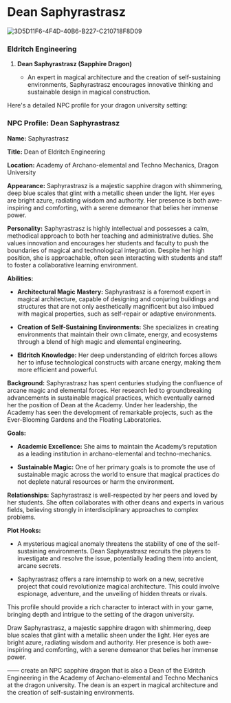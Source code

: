 # Dean Saphyrastrasz


![3D5D11F6-4F4D-40B6-B227-C210718F8D09](images/3D5D11F6-4F4D-40B6-B227-C210718F8D09.webp)

### Eldritch Engineering

1. **Dean Saphyrastrasz (Sapphire Dragon)**

   - An expert in magical architecture and the creation of self-sustaining environments, Saphyrastrasz encourages innovative thinking and sustainable design in magical construction.

Here's a detailed NPC profile for your dragon university setting:

### NPC Profile: Dean Saphyrastrasz

**Name:** Saphyrastrasz

**Title:** Dean of Eldritch Engineering

**Location:** Academy of Archano-elemental and Techno Mechanics, Dragon University

**Appearance:**
Saphyrastrasz is a majestic sapphire dragon with shimmering, deep blue scales that glint with a metallic sheen under the light. Her eyes are bright azure, radiating wisdom and authority. Her presence is both awe-inspiring and comforting, with a serene demeanor that belies her immense power.

**Personality:**
Saphyrastrasz is highly intellectual and possesses a calm, methodical approach to both her teaching and administrative duties. She values innovation and encourages her students and faculty to push the boundaries of magical and technological integration. Despite her high position, she is approachable, often seen interacting with students and staff to foster a collaborative learning environment.

**Abilities:**

- **Architectural Magic Mastery:** Saphyrastrasz is a foremost expert in magical architecture, capable of designing and conjuring buildings and structures that are not only aesthetically magnificent but also imbued with magical properties, such as self-repair or adaptive environments.

- **Creation of Self-Sustaining Environments:** She specializes in creating environments that maintain their own climate, energy, and ecosystems through a blend of high magic and elemental engineering.

- **Eldritch Knowledge:** Her deep understanding of eldritch forces allows her to infuse technological constructs with arcane energy, making them more efficient and powerful.

**Background:**
Saphyrastrasz has spent centuries studying the confluence of arcane magic and elemental forces. Her research led to groundbreaking advancements in sustainable magical practices, which eventually earned her the position of Dean at the Academy. Under her leadership, the Academy has seen the development of remarkable projects, such as the Ever-Blooming Gardens and the Floating Laboratories.

**Goals:**

- **Academic Excellence:** She aims to maintain the Academy’s reputation as a leading institution in archano-elemental and techno-mechanics.

- **Sustainable Magic:** One of her primary goals is to promote the use of sustainable magic across the world to ensure that magical practices do not deplete natural resources or harm the environment.

**Relationships:**
Saphyrastrasz is well-respected by her peers and loved by her students. She often collaborates with other deans and experts in various fields, believing strongly in interdisciplinary approaches to complex problems.

**Plot Hooks:**

- A mysterious magical anomaly threatens the stability of one of the self-sustaining environments. Dean Saphyrastrasz recruits the players to investigate and resolve the issue, potentially leading them into ancient, arcane secrets.

- Saphyrastrasz offers a rare internship to work on a new, secretive project that could revolutionize magical architecture. This could involve espionage, adventure, and the unveiling of hidden threats or rivals.

This profile should provide a rich character to interact with in your game, bringing depth and intrigue to the setting of the dragon university.


 Draw Saphyrastrasz, a majestic sapphire dragon with shimmering, deep blue scales that glint with a metallic sheen under the light. Her eyes are bright azure, radiating wisdom and authority. Her presence is both awe-inspiring and comforting, with a serene demeanor that belies her immense power.

——
create an NPC sapphire dragon that is also a Dean of the  Eldritch Engineering in the Academy of Archano-elemental and Techno Mechanics at the dragon university. The dean is an expert in magical architecture and the creation of self-sustaining environments.
